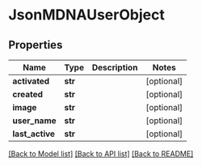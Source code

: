 # JsonMDNAUserObject


## Properties
Name | Type | Description | Notes
------------ | ------------- | ------------- | -------------
**activated** | **str** |  | [optional] 
**created** | **str** |  | [optional] 
**image** | **str** |  | [optional] 
**user_name** | **str** |  | [optional] 
**last_active** | **str** |  | [optional] 

[[Back to Model list]](../README.md#documentation-for-models) [[Back to API list]](../README.md#documentation-for-api-endpoints) [[Back to README]](../README.md)


